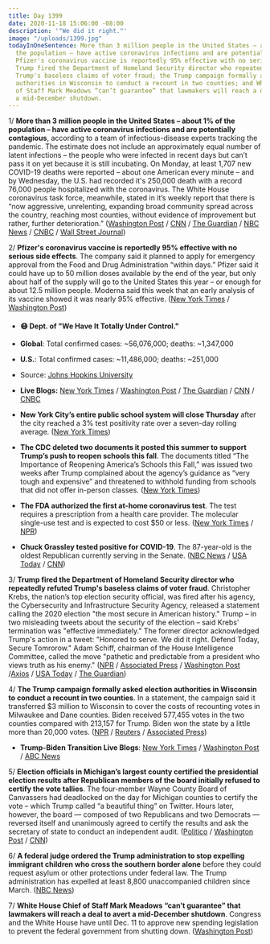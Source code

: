 ```yaml
---
title: Day 1399
date: 2020-11-18 15:06:00 -08:00
description: '"We did it right."'
image: "/uploads/1399.jpg"
todayInOneSentence: More than 3 million people in the United States – about 1% of
  the population – have active coronavirus infections and are potentially contagious;
  Pfizer's coronavirus vaccine is reportedly 95% effective with no serious side effects;
  Trump fired the Department of Homeland Security director who repeatedly refuted
  Trump's baseless claims of voter fraud; the Trump campaign formally asked election
  authorities in Wisconsin to conduct a recount in two counties; and White House Chief
  of Staff Mark Meadows “can’t guarantee” that lawmakers will reach a deal to avert
  a mid-December shutdown.
---
```


1/ **More than 3 million people in the United States – about 1% of the population – have active coronavirus infections and are potentially contagious**, according to a team of infectious-disease experts tracking the pandemic. The estimate does not include an approximately equal number of latent infections – the people who were infected in recent days but can’t pass it on yet because it is still incubating. On Monday, at least 1,707 new COVID-19 deaths were reported – about one American every minute – and by Wednesday, the U.S. had recorded it's 250,000 death with a record 76,000 people hospitalized with the coronavirus. The White House coronavirus task force, meanwhile, stated in it’s weekly report that there is “now aggressive, unrelenting, expanding broad community spread across the country, reaching most counties, without evidence of improvement but rather, further deterioration.” ([Washington Post](https://www.washingtonpost.com/health/covid-3-milliion-plus-infected/2020/11/18/d9f079a8-2849-11eb-8fa2-06e7cbb145c0_story.html) / [CNN](https://www.cnn.com/2020/11/18/health/us-coronavirus-wednesday/index.html) / [The Guardian](https://www.theguardian.com/us-news/2020/nov/18/us-coronavirus-deaths-latest-toll-white-house-taskforce-report) / [NBC News](https://www.nbcnews.com/news/us-news/u-s-surpasses-250-000-coronavirus-deaths-virus-mortality-rate-n1248109) / [CNBC](https://www.cnbc.com/2020/11/17/internal-white-house-report-warns-of-aggressive-unrelenting-covid-19-spread.html) / [Wall Street Journal](https://www.wsj.com/livecoverage/covid-2020-11-18?mod=breakingnews))

2/ **Pfizer's coronavirus vaccine is reportedly 95% effective with no serious side effects**. The company said it planned to apply for emergency approval from the Food and Drug Administration “within days.” Pfizer said it could have up to 50 million doses available by the end of the year, but only about half of the supply will go to the United States this year – or enough for about 12.5 million people. Moderna said this week that an early analysis of its vaccine showed it was nearly 95% effective. ([New York Times](https://www.nytimes.com/2020/11/18/health/pfizer-covid-vaccine.html) / [Washington Post](https://www.washingtonpost.com/health/2020/11/18/pfizer-covid-vaccine/))

* #### 😷 Dept. of "We Have It Totally Under Control."

* **Global**: Total confirmed cases: \~56,076,000; deaths: \~1,347,000

* **U.S.**: Total confirmed cases: \~11,486,000; deaths: \~251,000

* Source: [Johns Hopkins University](https://coronavirus.jhu.edu/map.html)

* **Live Blogs:** [New York Times](https://www.nytimes.com/live/2020/11/18/world/covid-19-coronavirus) / [Washington Post](https://www.washingtonpost.com/nation/2020/11/18/coronavirus-covid-live-updates-us/) / [The Guardian](https://www.theguardian.com/us-news/live/2020/nov/18/us-election-donald-trump-joe-biden-chris-krebs-coronavirus-covid-19-live-updates) / [CNN](https://www.cnn.com/2020/11/18/health/pfizer-coronavirus-vaccine-safety/index.html) / [CNBC](https://www.cnbc.com/2020/11/18/coronavirus-live-updates.html)

* **New York City’s entire public school system will close Thursday** after the city reached a 3% test positivity rate over a seven-day rolling average. ([New York Times](https://www.nytimes.com/2020/11/18/nyregion/nyc-schools-covid.html))

* **The CDC deleted two documents it posted this summer to support Trump’s push to reopen schools this fall**. The documents titled “The Importance of Reopening America’s Schools this Fall,” was issued two weeks after Trump complained about the agency’s guidance as “very tough and expensive” and threatened to withhold funding from schools that did not offer in-person classes. ([New York Times](https://www.nytimes.com/live/2020/11/18/world/covid-19-coronavirus/the-cdc-has-withdrawn-its-most-contentious-school-reopening-document))

* **The FDA authorized the first at-home coronavirus test**. The test requires a prescription from a health care provider. The molecular single-use test and is expected to cost $50 or less. ([New York Times](https://www.nytimes.com/live/2020/11/18/world/covid-19-coronavirus/the-fda-authorizes-the-first-at-home-coronavirus-test) / [NPR](https://www.npr.org/sections/coronavirus-live-updates/2020/11/17/936055284/fda-approves-first-at-home-coronavirus-test))

* **Chuck Grassley tested positive for COVID-19**. The 87-year-old is the oldest Republican currently serving in the Senate. ([NBC News](https://www.nbcnews.com/politics/politics-news/chuck-grassley-second-oldest-senator-tests-positive-covid-19-n1248059) / [USA Today](https://www.usatoday.com/story/news/politics/2020/11/17/chuck-grassley-oldest-senate-republican-tests-positive-for-coronavirus/6333792002/) / [CNN](https://www.cnn.com/2020/11/17/politics/chuck-grassley-covid-19-senate-congress/index.html))

3/ **Trump fired the Department of Homeland Security director who repeatedly refuted Trump's baseless claims of voter fraud**. Christopher Krebs, the nation’s top election security official, was fired after his agency, the Cybersecurity and Infrastructure Security Agency, released a statement calling the 2020 election "the most secure in American history." Trump – in two misleading tweets about the security of the election – said Krebs' termination was "effective immediately." The former director acknowledged Trump's action in a tweet: "Honored to serve. We did it right. Defend Today, Secure Tomrorow." Adam Schiff, chairman of the House Intelligence Committee, called the move "pathetic and predictable from a president who views truth as his enemy." ([NPR](https://www.npr.org/2020/11/17/936003057/cisa-director-chris-krebs-fired-after-trying-to-correct-voter-fraud-disinformati) / [Associated Press](https://apnews.com/article/donald-trump-fires-christopher-krebs-dhs-5e63923e0c11c9155eb5af2362d78548) / [Washington Post](https://www.washingtonpost.com/national-security/trump-fires-dhs-election-official/2020/11/17/97d3fa5c-251c-11eb-952e-0c475972cfc0_story.html) /[Axios](https://www.axios.com/trump-fires-cybersecurity-christopher-krebs-fa03f026-1acb-4669-8e76-38f13307f7bd.html) / [USA Today](https://www.usatoday.com/story/news/politics/2020/11/17/trump-ousts-homeland-security-chris-krebs-called-election-secure/6276676002/) / [The Guardian](https://www.theguardian.com/us-news/2020/nov/18/trump-chris-krebs-firing-joe-biden-victory-recounts))

4/ **The Trump campaign formally asked election authorities in Wisconsin to conduct a recount in two counties**. In a statement, the campaign said it transferred $3 million to Wisconsin to cover the costs of recounting votes in Milwaukee and Dane counties. Biden received 577,455 votes in the two counties compared with 213,157 for Trump. Biden won the state by a little more than 20,000 votes. ([NPR](https://www.npr.org/sections/live-updates-2020-election-results/2020/11/18/936196364/trump-campaign-to-file-for-partial-recount-in-wisconsin) / [Reuters](https://www.reuters.com/article/us-usa-election-wisconsin-idUSKBN27Y2CH) / [Associated Press](https://apnews.com/article/trump-wisconsin-deadline-vote-recount-1348ed4b4691fa28bd3102c4f97599c1))

* **Trump-Biden Transition Live Blogs**: [New York Times](https://www.nytimes.com/live/2020/11/18/us/joe-biden-trump-updates) / [Washington Post](https://www.washingtonpost.com/elections/2020/11/18/joe-biden-trump-transition-live-updates/) / [ABC News](https://abcnews.go.com/Politics/live-updates/2020-election-vote-ballot-count-results/?id=74222753)

5/ **Election officials in Michigan’s largest county certified the presidential election results after Republican members of the board initially refused to certify the vote tallies**. The four-member Wayne County Board of Canvassers had deadlocked on the day for Michigan counties to certify the vote – which Trump called “a beautiful thing” on Twitter. Hours later, however, the board — composed of two Republicans and two Democrats — reversed itself and unanimously agreed to certify the results and ask the secretary of state to conduct an independent audit. ([Politico](https://www.politico.com/news/2020/11/17/wayne-county-michigan-election-certification-437181) / [Washington Post](https://www.washingtonpost.com/politics/trump-election-challenges/2020/11/17/ea741372-28f6-11eb-8fa2-06e7cbb145c0_story.html) / [CNN](https://www.cnn.com/2020/11/17/politics/michigan-detroit-election-results/index.html))

6/ **A federal judge ordered the Trump administration to stop expelling immigrant children who cross the southern border alone** before they could request asylum or other protections under federal law. The Trump administration has expelled at least 8,800 unaccompanied children since March. ([NBC News](https://www.nbcnews.com/news/latino/judge-orders-trump-admin-stop-expelling-children-who-cross-border-n1248146))

7/ **White House Chief of Staff Mark Meadows “can’t guarantee” that lawmakers will reach a deal to avert a mid-December shutdown**. Congress and the White House have until Dec. 11 to approve new spending legislation to prevent the federal government from shutting down. ([Washington Post](https://www.washingtonpost.com/us-policy/2020/11/18/white-house-congress-shutdown-december/))